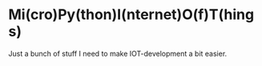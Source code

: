 Mi(cro)Py(thon)I(nternet)O(f)T(hings)
=====================================

Just a bunch of stuff I need to make IOT-development a bit easier.
